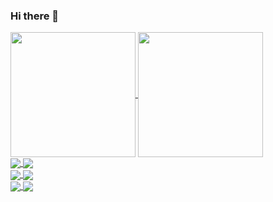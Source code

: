 ### Hi there 👋

<a href="https://github.com/anuraghazra/github-readme-stats">
  <img align="center" src="https://github-readme-stats.vercel.app/api?username=Faunsce&count_private=true&show_icons=true&include_all_commits=true&theme=vue-dark&hide_border=true&" height=200/>
</a>
<a href="https://github.com/anuraghazra/convoychat">
  <img align="center" src="https://github-readme-stats.vercel.app/api/top-langs/?username=Faunsce&layout=compact&exclude_repo=xornet&theme=vue-dark&langs_count=8&hide_border=true&card_width=300" height=200/>
</a>

</br>

<a href="https://github.com/Faunsce/faunsce.tk">
  <img align="center" src="https://github-readme-stats.vercel.app/api/pin/?username=Faunsce&repo=faunsce.tk&theme=vue-dark&hide_border=true&" />
</a>
<a href="https://github.com/Faunsce/Biggis-Bottus">
  <img align="center" src="https://github-readme-stats.vercel.app/api/pin/?username=Faunsce&repo=Biggis-Bottus&theme=vue-dark&hide_border=true&" />
</a>

</br>

<a href="https://github.com/Faunsce/Cnake">
  <img align="center" src="https://github-readme-stats.vercel.app/api/pin/?username=Faunsce&repo=Cnake&theme=vue-dark&hide_border=true&" />
</a>
<a href="https://github.com/Faunsce/Bullethell">
  <img align="center" src="https://github-readme-stats.vercel.app/api/pin/?username=Faunsce&repo=Bullethell&theme=vue-dark&hide_border=true&" />
</a>

</br>

<a href="https://github.com/barrage-studios/SeasonShift">
  <img align="center" src="https://github-readme-stats.vercel.app/api/pin/?username=barrage-studios&repo=SeasonShift&theme=vue-dark&hide_border=true&" />
</a>
<a href="https://github.com/anuraghazra/github-readme-stats">
  <img align="center" src="https://github-readme-stats.vercel.app/api/pin/?username=Faunsce&repo=SFML-Gui-Creator&theme=vue-dark&hide_border=true&" />
</a>

<!--
**Faunsce/Faunsce** is a ✨ _special_ ✨ repository because its `README.md` (this file) appears on your GitHub profile.

Here are some ideas to get you started:

- 🔭 I’m currently working on ...
- 🌱 I’m currently learning ...
- 👯 I’m looking to collaborate on ...
- 🤔 I’m looking for help with ...
- 💬 Ask me about ...
- 📫 How to reach me: ...
- 😄 Pronouns: ...
- ⚡ Fun fact: ...
-->

